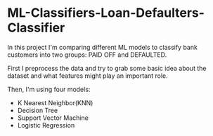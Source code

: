 # ML-Classifiers-Loan-Defaulters-Classifier
In this project I'm comparing different ML models to classify bank customers into two groups: PAID OFF and DEFAULTED.

First I preprocess the data and try to grab some basic idea about the dataset and what features might play an important role.

Then, I'm using four models:
-   K Nearest Neighbor(KNN)
-   Decision Tree
-   Support Vector Machine
-   Logistic Regression
